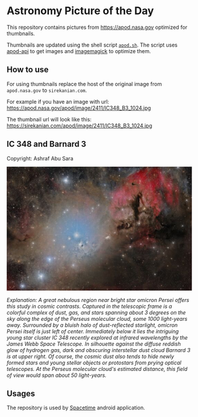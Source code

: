 # Astronomy Picture of the Day

This repository contains pictures from https://apod.nasa.gov optimized for thumbnails.

Thumbnails are updated using the shell script [`apod.sh`](apod.sh). The script
uses [apod-api](https://github.com/nasa/apod-api) to get images and [imagemagick](https://imagemagick.org) to
optimize them.

## How to use

For using thumbnails replace the host of the original image from `apod.nasa.gov` to `sirekanian.com`.

For example if you have an image with url:<br>
https://apod.nasa.gov/apod/image/2411/IC348_B3_1024.jpg

The thumbnail url will look like this:<br>
https://sirekanian.com/apod/image/2411/IC348_B3_1024.jpg

## IC 348 and Barnard 3

Copyright: Ashraf Abu Sara

[![the picture of the day][1]][2]

_Explanation: A great nebulous region near bright star omicron Persei offers this study in cosmic contrasts.  Captured in the telescopic frame is a colorful complex of dust, gas, and stars spanning about 3 degrees on the sky along the edge of the Perseus molecular cloud, some 1000 light-years away. Surrounded by a bluish halo of dust-reflected starlight, omicron Persei itself is just left of center. Immediately below it lies the intriguing young star cluster IC 348 recently explored at infrared wavelengths by the James Webb Space Telescope. In silhouette against the diffuse reddish glow of hydrogen gas, dark and obscuring interstellar dust cloud Barnard 3 is at upper right. Of course, the cosmic dust also tends to hide newly formed stars and young stellar objects or protostars from prying optical telescopes. At the Perseus molecular cloud's estimated distance, this field of view would span about 50 light-years._

## Usages

The repository is used by [Spacetime][3] android application.

[1]: image/2411/IC348_B3_1024.jpg

[2]: https://apod.nasa.gov/apod/image/2411/IC348_B3_1024.jpg

[3]: https://github.com/sirekanian/spacetime
